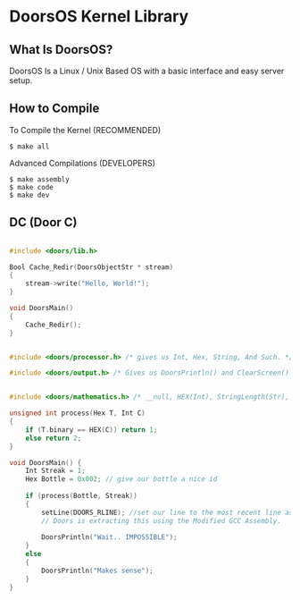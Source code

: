 # DoorsOS Kernel Library

## What Is DoorsOS?
DoorsOS Is a Linux / Unix Based OS with a basic interface and
easy server setup.

## How to Compile
To Compile the Kernel (RECOMMENDED)

```
$ make all
```

Advanced Compilations (DEVELOPERS)

```
$ make assembly
$ make code
$ make dev
```

## DC (Door C)

```c

#include <doors/lib.h>

Bool Cache_Redir(DoorsObjectStr * stream)
{
    stream->write("Hello, World!");
}

void DoorsMain()
{
    Cache_Redir();
}

```

```c

#include <doors/processor.h> /* gives us Int, Hex, String, And Such. */

#include <doors/output.h> /* Gives us DoorsPrintln() and ClearScreen() */


#include <doors/mathematics.h> /* __null, HEX(Int), StringLength(Str), Implements binaries for Integer And Binary Values.*/

unsigned int process(Hex T, Int C)
{
    if (T.binary == HEX(C)) return 1;
    else return 2;
}

void DoorsMain() {
    Int Streak = 1;
    Hex Bottle = 0x002; // give our bottle a nice id
    
    if (process(Bottle, Streak))
    {
        setLine(DOORS_RLINE); //set our line to the most recent line assuming that 
        // Doors is extracting this using the Modified GCC Assembly.
        
        DoorsPrintln("Wait.. IMPOSSIBLE");
    }
    else 
    {
        DoorsPrintln("Makes sense");
    }
}



```